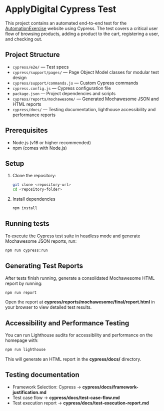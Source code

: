 # ApplyDigital Cypress Test

This project contains an automated end-to-end test for the [AutomationExercise](https://automationexercise.com/) website using Cypress. The test covers a critical user flow of browsing products, adding a product to the cart, registering a user, and checking out.

## Project Structure

- `cypress/e2e/` — Test specs
- `cypress/support/pages/` — Page Object Model classes for modular test design
- `cypress/support/commands.js` — Custom Cypress commands
- `cypress.config.js` — Cypress configuration file
- `package.json` — Project dependencies and scripts
- `cypress/reports/mochawesome/` — Generated Mochawesome JSON and HTML reports
- `cypress/docs/` — Testing documentation, lighthouse accessibility and performance reports

## Prerequisites

- Node.js (v16 or higher recommended)
- npm (comes with Node.js)

## Setup

1. Clone the repository:

   ```bash
   git clone <repository-url>
   cd <repository-folder>

   ```

2. Install dependencies

   ```bash
   npm install
   ```

## Running tests

To execute the Cypress test suite in headless mode and generate Mochawesome JSON reports, run:

```bash
npm run cypress:run
```

## Generating Test Reports

After tests finish running, generate a consolidated Mochawesome HTML report by running:

```bash
npm run report
```

Open the report at **cypress/reports/mochawesome/final/report.html** in your browser to view detailed test results.

## Accessibility and Performance Testing

You can run Lighthouse audits for accessibility and performance on the homepage with:

```bash
npm run lighthouse
```

This will generate an HTML report in the **cypress/docs/** directory.


## Testing documentation
- Framework Selection: Cypress -> **cypress/docs/framework-justification.md**
- Test case flow -> **cypress/docs/test-case-flow.md**
- Test execution report -> **cypress/docs/test-execution-report.md**
